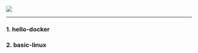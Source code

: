 <img align-item="center" src="https://1000logos.net/wp-content/uploads/2017/07/Docker-Logo.png" />

<hr>

### 1. hello-docker
### 2. basic-linux
